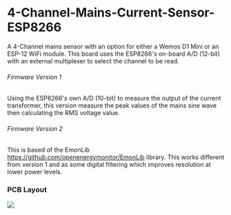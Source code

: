 # 4-Channel-Mains-Current-Sensor-ESP8266
A 4-Channel mains sensor with an option for either a Wemos D1 Mini or an ESP-12 WiFi module. This board uses the ESP8266's on-board A/D (12-bit) with an external multiplexer to select the channel to be read. 

###### Firmware Version 1

Using the ESP8266's own A/D (10-bit) to measure the output of the current transformer, this version measure the peak values of the mains sine wave then calculating the RMS voltage value.

###### Firmware Version 2

This is based of the EmonLib https://github.com/openenergymonitor/EmonLib library. This works different from version 1 and as some digital filtering which improves resolution at lower power levels.

### PCB Layout

![](https://github.com/Mottramlabs/4-Channel-Mains-Current-Sensor-ESP8266/blob/main/Pictures/PIX201136.jpg)

